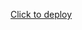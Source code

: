 [Click to deploy](https://dashboard.heroku.com/new?button-url=https%3A%2F%2Finrl-deploy-web.vercel.app%2F&template=https%3A%2F%2Fgithub.com%2Fintkfthhffffghhbvfdsscghhnkkjjjjhhgg%2Fmiskpro)
